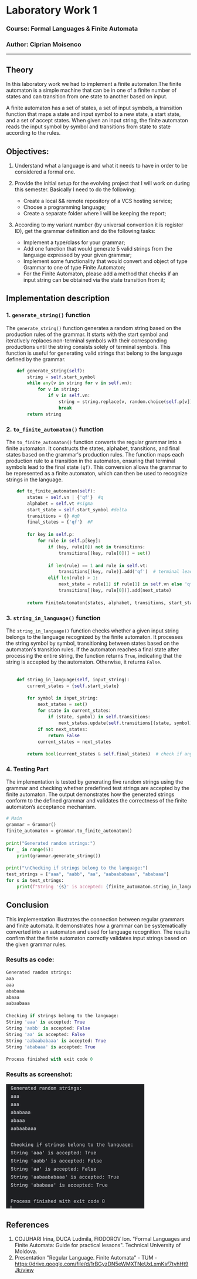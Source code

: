 # Laboratory Work 1

### Course: Formal Languages & Finite Automata
### Author: Ciprian Moisenco

----

## Theory
In this laboratory work we had to implement a finite automaton.The finite automaton is a simple machine that can be in one of a finite number of states and can transition from one state to another based on input.

A finite automaton has a set of states, a set of input symbols, a transition function that maps a state and input symbol to a new state, a start state, and a set of accept states. When given an input string, the finite automaton reads the input symbol by symbol and transitions from state to state according to the rules.
## Objectives:
1. Understand what a language is and what it needs to have in order to be considered a formal one.


2. Provide the initial setup for the evolving project that I will work on during this semester. Basically I need to do the following:
    - Create a local && remote repository of a VCS hosting service;
    - Choose a programming language;
    - Create a separate folder where I will be keeping the report;


3. According to my variant number (by universal convention it is register ID), get the grammar definition and do the following tasks:
   - Implement a type/class for your grammar;
   - Add one function that would generate 5 valid strings from the language expressed by your given grammar;
   - Implement some functionality that would convert and object of type Grammar to one of type Finite Automaton;
   - For the Finite Automaton, please add a method that checks if an input string can be obtained via the state transition from it;

## Implementation description

### 1. `generate_string()` function

The `generate_string()` function generates a random string based on the production rules of the grammar. It starts with the start symbol and iteratively replaces non-terminal symbols with their corresponding productions until the string consists solely of terminal symbols. This function is useful for generating valid strings that belong to the language defined by the grammar.
```python
    def generate_string(self):
        string = self.start_symbol
        while any(v in string for v in self.vn):
            for v in string:
                if v in self.vn:
                    string = string.replace(v, random.choice(self.p[v]), 1)
                    break
        return string
```

### 2. `to_finite_automaton()` function

The `to_finite_automaton()` function converts the regular grammar into a finite automaton. It constructs the states, alphabet, transitions, and final states based on the grammar's production rules. The function maps each production rule to a transition in the automaton, ensuring that terminal symbols lead to the final state `(qf)`. This conversion allows the grammar to be represented as a finite automaton, which can then be used to recognize strings in the language.
```python
    def to_finite_automaton(self):
        states = self.vn | {'qf'}  #q
        alphabet = self.vt #sigma
        start_state = self.start_symbol #delta
        transitions = {} #q0
        final_states = {'qf'}  #F

        for key in self.p:
            for rule in self.p[key]:
                if (key, rule[0]) not in transitions:
                    transitions[(key, rule[0])] = set()

                if len(rule) == 1 and rule in self.vt:
                    transitions[(key, rule)].add('qf')  # terminal leads to final state
                elif len(rule) > 1:
                    next_state = rule[1] if rule[1] in self.vn else 'qf'
                    transitions[(key, rule[0])].add(next_state)

        return FiniteAutomaton(states, alphabet, transitions, start_state, final_states)
```

### 3. `string_in_language()` function

The `string_in_language()` function checks whether a given input string belongs to the language recognized by the finite automaton. It processes the string symbol by symbol, transitioning between states based on the automaton's transition rules. If the automaton reaches a final state after processing the entire string, the function returns `True`, indicating that the string is accepted by the automaton. Otherwise, it returns `False`.
```python

    def string_in_language(self, input_string):
        current_states = {self.start_state} 

        for symbol in input_string:
            next_states = set()
            for state in current_states:
                if (state, symbol) in self.transitions:
                    next_states.update(self.transitions[(state, symbol)])
            if not next_states:
                return False 
            current_states = next_states  

        return bool(current_states & self.final_states)  # check if any state is final
```

### 4. Testing Part

The implementation is tested by generating five random strings using the grammar and checking whether predefined test strings are accepted by the finite automaton. The output demonstrates how the generated strings conform to the defined grammar and validates the correctness of the finite automaton’s acceptance mechanism.
```python
# Main 
grammar = Grammar()
finite_automaton = grammar.to_finite_automaton()

print("Generated random strings:")
for _ in range(5):
    print(grammar.generate_string())

print("\nChecking if strings belong to the language:")
test_strings = ["aaa", "aabb", "aa", "aabaababaaa", "ababaaa"]
for s in test_strings:
    print(f"String '{s}' is accepted: {finite_automaton.string_in_language(s)}")
```



## Conclusion
This implementation illustrates the connection between regular grammars and finite automata. It demonstrates how a grammar can be systematically converted into an automaton and used for language recognition. The results confirm that the finite automaton correctly validates input strings based on the given grammar rules.

### Results as code:
```python
Generated random strings:
aaa
aaa
ababaaa
abaaa
aabaabaaa

Checking if strings belong to the language:
String 'aaa' is accepted: True
String 'aabb' is accepted: False
String 'aa' is accepted: False
String 'aabaababaaa' is accepted: True
String 'ababaaa' is accepted: True

Process finished with exit code 0
```
### Results as screenshot:
![img.png](img.png)

## References
1. COJUHARI Irina, DUCA Ludmila, FIODOROV Ion. "Formal Languages and Finite Automata: Guide for practical lessons". Technical University of Moldova.
2. Presentation "Regular Language. Finite Automata" - TUM - https://drive.google.com/file/d/1rBGyzDN5eWMXTNeUxLxmKsf7tyhHt9Jk/view